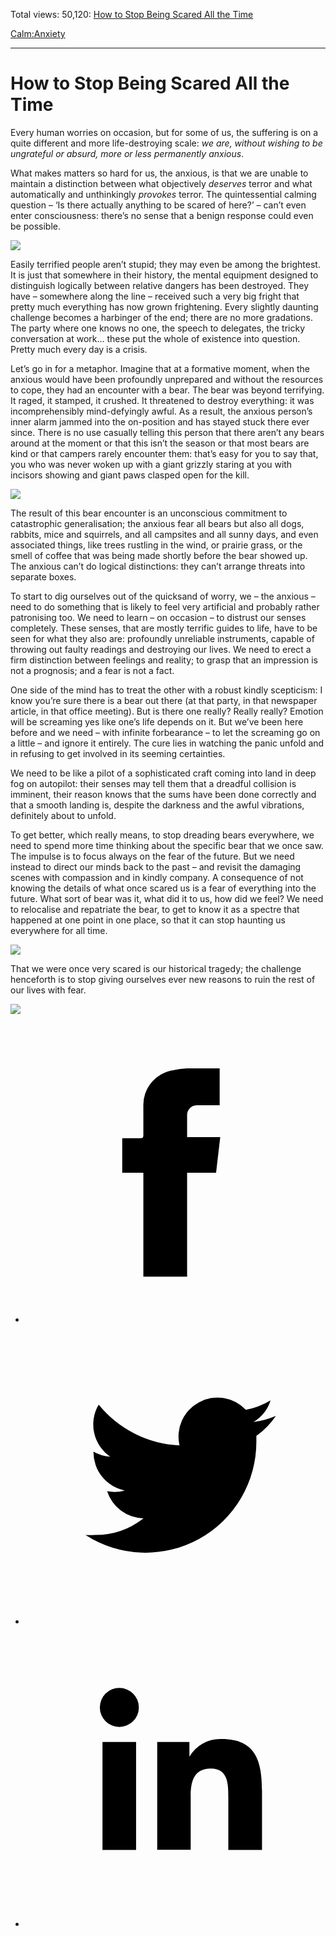 Total views: 50,120: [How to Stop Being Scared All the Time](https://www.theschooloflife.com/thebookoflife/how-to-stop-being-scared-all-the-time/)

[Calm:](https://www.theschooloflife.com/thebookoflife/category/calm/)[Anxiety](https://www.theschooloflife.com/thebookoflife/category/calm/anxiety/)

* * *

# How to Stop Being Scared All the Time
<style>
						.alignnone {
  display: block;
  margin-left: auto;
  margin-right: auto;
  align: center:
}

.addtoany_share_save_container {
display:none;
}

.wp-block-image {
		display: block;
  margin-left: auto;
  margin-right: auto;
  width: 50%;
}

.aligncenter {
display: block;
  margin-left: auto;
  margin-right: auto;
  align: center:
}

@media only screen and (max-width: 500px) {
  .wp-block-image {
		display: block;
  margin-left: auto;
  margin-right: auto;
  width: 100%;
} }

h1 {max-width: 600px !important;
}
.s18-single-post .content-area .site-main article .post-cat-header-display + .old-wrapper p {
    font-size: 1.200em
}
						</style>

Every human worries on occasion, but for some of us, the suffering is on a quite different and more life-destroying scale: _we are, without wishing to be ungrateful or absurd, more or less permanently anxious_.

What makes matters so hard for us, the anxious, is that we are unable to maintain a distinction between what objectively _deserves_ terror and what automatically and unthinkingly _provokes_ terror. The quintessential calming question – ‘Is there actually anything to be scared of here?’ – can’t even enter consciousness: there’s no sense that a benign response could even be possible.

![](https://www.theschooloflife.com/thebookoflife/wp-content/uploads/2019/02/Scared-Bear-2-e1551176285733.jpg)

Easily terrified people aren’t stupid; they may even be among the brightest. It is just that somewhere in their history, the mental equipment designed to distinguish logically between relative dangers has been destroyed. They have – somewhere along the line – received such a very big fright that pretty much everything has now grown frightening. Every slightly daunting challenge becomes a harbinger of the end; there are no more gradations. The party where one knows no one, the speech to delegates, the tricky conversation at work… these put the whole of existence into question. Pretty much every day is a crisis.

Let’s go in for a metaphor. Imagine that at a formative moment, when the anxious would have been profoundly unprepared and without the resources to cope, they had an encounter with a bear. The bear was beyond terrifying. It raged, it stamped, it crushed. It threatened to destroy everything: it was incomprehensibly mind-defyingly awful. As a result, the anxious person’s inner alarm jammed into the on-position and has stayed stuck there ever since. There is no use casually telling this person that there aren’t any bears around at the moment or that this isn’t the season or that most bears are kind or that campers rarely encounter them: that’s easy for you to say that, you who was never woken up with a giant grizzly staring at you with incisors showing and giant paws clasped open for the kill.

![](https://www.theschooloflife.com/thebookoflife/wp-content/uploads/2019/02/Scared-Bear-1.jpg)

The result of this bear encounter is an unconscious commitment to catastrophic generalisation; the anxious fear all bears but also all dogs, rabbits, mice and squirrels, and all campsites and all sunny days, and even associated things, like trees rustling in the wind, or prairie grass, or the smell of coffee that was being made shortly before the bear showed up. The anxious can’t do logical distinctions: they can’t arrange threats into separate boxes.

To start to dig ourselves out of the quicksand of worry, we – the anxious – need to do something that is likely to feel very artificial and probably rather patronising too. We need to learn – on occasion – to distrust our senses completely. These senses, that are mostly terrific guides to life, have to be seen for what they also are: profoundly unreliable instruments, capable of throwing out faulty readings and destroying our lives. We need to erect a firm distinction between feelings and reality; to grasp that an impression is not a prognosis; and a fear is not a fact.

One side of the mind has to treat the other with a robust kindly scepticism: I know you’re sure there is a bear out there (at that party, in that newspaper article, in that office meeting). But is there one really? Really really? Emotion will be screaming yes like one’s life depends on it. But we’ve been here before and we need – with infinite forbearance – to let the screaming go on a little – and ignore it entirely. The cure lies in watching the panic unfold and in refusing to get involved in its seeming certainties.

We need to be like a pilot of a sophisticated craft coming into land in deep fog on autopilot: their senses may tell them that a dreadful collision is imminent, their reason knows that the sums have been done correctly and that a smooth landing is, despite the darkness and the awful vibrations, definitely about to unfold.

To get better, which really means, to stop dreading bears everywhere, we need to spend more time thinking about the specific bear that we once saw. The impulse is to focus always on the fear of the future. But we need instead to direct our minds back to the past – and revisit the damaging scenes with compassion and in kindly company. A consequence of not knowing the details of what once scared us is a fear of everything into the future. What sort of bear was it, what did it to us, how did we feel? We need to relocalise and repatriate the bear, to get to know it as a spectre that happened at one point in one place, so that it can stop haunting us everywhere for all time.

![](https://www.theschooloflife.com/thebookoflife/wp-content/uploads/2019/02/Scared-Bear-3-1.jpg)

That we were once very scared is our historical tragedy; the challenge henceforth is to stop giving ourselves ever new reasons to ruin the rest of our lives with fear.

[![](https://img.youtube.com/vi/aGdyVSdkejg/0.jpg)](https://www.youtube.com/embed/aGdyVSdkejg '')
<style>
    .iframe-class { display: block !important; }
</style>

- [<svg xmlns="http://www.w3.org/2000/svg" viewbox="0 0 26 26"><title>Facebook</title>
                    <g>
                        <path d="M8.38,10H9.92c.2,0,.29,0,.29-.28,0-.82,0-1.64,0-2.46a3.05,3.05,0,0,1,2.57-3.15A7.22,7.22,0,0,1,14,3.95c.86,0,1.71,0,2.57,0h.25v3.2h-2A.85.85,0,0,0,14,8c0,.62,0,1.24,0,1.91h2.87L16.51,13H14v9H10.21V13H8.38Z"></path>
                    </g>
                </svg>](http://www.facebook.com/sharer/sharer.php?u=https://www.theschooloflife.com/thebookoflife/how-to-stop-being-scared-all-the-time/)
- [<svg xmlns="http://www.w3.org/2000/svg" viewbox="0 0 26 26"><title>Twitter</title>
                    <path d="M21.69,7.9a6.75,6.75,0,0,1-1.94.53,3.39,3.39,0,0,0,1.48-1.87,6.76,6.76,0,0,1-2.14.82,3.38,3.38,0,0,0-5.75,3.08,9.59,9.59,0,0,1-7-3.53,3.38,3.38,0,0,0,1,4.51A3.36,3.36,0,0,1,5.89,11v0A3.38,3.38,0,0,0,8.6,14.37a3.39,3.39,0,0,1-1.53.06,3.38,3.38,0,0,0,3.15,2.35A6.78,6.78,0,0,1,6,18.22a6.87,6.87,0,0,1-.81,0A9.6,9.6,0,0,0,20,10.08q0-.22,0-.44A6.86,6.86,0,0,0,21.69,7.9Z"></path>
                </svg>](http://twitter.com/share?url=https://www.theschooloflife.com/thebookoflife/how-to-stop-being-scared-all-the-time/&text=&via=theschooloflife)
- [<svg xmlns="http://www.w3.org/2000/svg" viewbox="0 0 26 26"><title>LinkedIn</title>
<path class="cls-2" d="M6.67,10H9.58v9.36H6.67ZM8.13,5.32A1.69,1.69,0,1,1,6.44,7,1.69,1.69,0,0,1,8.13,5.32"></path><path class="cls-2" d="M11.41,10H14.2v1.28h0A3.06,3.06,0,0,1,17,9.75c2.95,0,3.49,1.94,3.49,4.46v5.14H17.57V14.79c0-1.09,0-2.48-1.51-2.48s-1.75,1.18-1.75,2.4v4.63H11.41Z"></path></svg>](https://www.linkedin.com/shareArticle?mini=true&url=https://www.theschooloflife.com/thebookoflife/how-to-stop-being-scared-all-the-time/)
